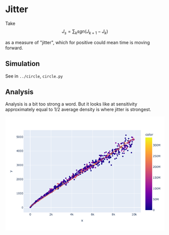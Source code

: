 # Jitter

Take
$$J_s = \sum_k{\mathbin{sgn}(J_{k+1}-J_k)}$$

as a measure of "jitter", which for positive could mean time is moving forward.

## Simulation

See in `../circle`, `circle.py`

## Analysis

Analysis is a bit too strong a word. But it looks like at sensitivity approximately equal to 1/2 average density is where jitter is strongest.

![Slope of sensitivity vs average density](./JitterSlope.png)
